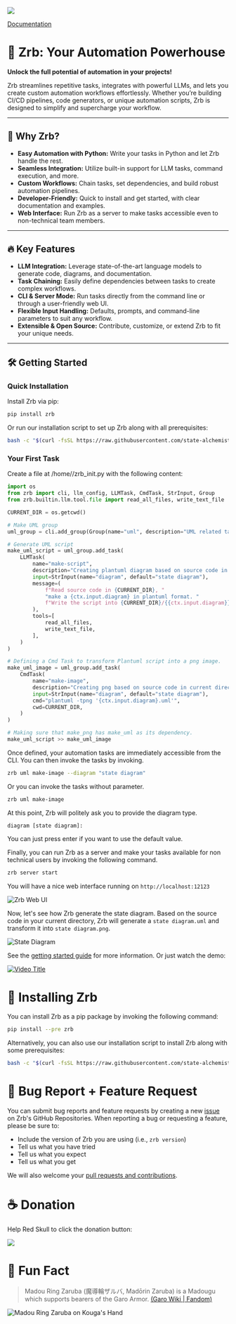 ![](https://raw.githubusercontent.com/state-alchemists/zrb/main/_images/zrb/android-chrome-192x192.png)

[Documentation](https://github.com/state-alchemists/zrb/blob/main/docs/README.md)

# 🤖 Zrb: Your Automation Powerhouse


**Unlock the full potential of automation in your projects!**

Zrb streamlines repetitive tasks, integrates with powerful LLMs, and lets you create custom automation workflows effortlessly. Whether you’re building CI/CD pipelines, code generators, or unique automation scripts, Zrb is designed to simplify and supercharge your workflow.

---

## 🚀 Why Zrb?

- **Easy Automation with Python:** Write your tasks in Python and let Zrb handle the rest.
- **Seamless Integration:** Utilize built-in support for LLM tasks, command execution, and more.
- **Custom Workflows:** Chain tasks, set dependencies, and build robust automation pipelines.
- **Developer-Friendly:** Quick to install and get started, with clear documentation and examples.
- **Web Interface:** Run Zrb as a server to make tasks accessible even to non-technical team members.

---

## 🔥 Key Features

- **LLM Integration:** Leverage state-of-the-art language models to generate code, diagrams, and documentation.
- **Task Chaining:** Easily define dependencies between tasks to create complex workflows.
- **CLI & Server Mode:** Run tasks directly from the command line or through a user-friendly web UI.
- **Flexible Input Handling:** Defaults, prompts, and command-line parameters to suit any workflow.
- **Extensible & Open Source:** Contribute, customize, or extend Zrb to fit your unique needs.

---

## 🛠 Getting Started

### Quick Installation

Install Zrb via pip:

```bash
pip install zrb

```

Or run our installation script to set up Zrb along with all prerequisites:

```bash
bash -c "$(curl -fsSL https://raw.githubusercontent.com/state-alchemists/zrb/main/install.sh)"

```

### Your First Task

Create a file at /home/<your-user-name>/zrb_init.py with the following content:


```python
import os
from zrb import cli, llm_config, LLMTask, CmdTask, StrInput, Group
from zrb.builtin.llm.tool.file import read_all_files, write_text_file

CURRENT_DIR = os.getcwd()

# Make UML group
uml_group = cli.add_group(Group(name="uml", description="UML related tasks"))

# Generate UML script
make_uml_script = uml_group.add_task(
    LLMTask(
        name="make-script",
        description="Creating plantuml diagram based on source code in current directory",
        input=StrInput(name="diagram", default="state diagram"),
        message=(
            f"Read source code in {CURRENT_DIR}, "
            "make a {ctx.input.diagram} in plantuml format. "
            f"Write the script into {CURRENT_DIR}/{{ctx.input.diagram}}.uml"
        ),
        tools=[
            read_all_files,
            write_text_file,
        ],
    )
)

# Defining a Cmd Task to transform Plantuml script into a png image.
make_uml_image = uml_group.add_task(
    CmdTask(
        name="make-image",
        description="Creating png based on source code in current directory",
        input=StrInput(name="diagram", default="state diagram"),
        cmd="plantuml -tpng '{ctx.input.diagram}.uml'",
        cwd=CURRENT_DIR,
    )
)

# Making sure that make_png has make_uml as its dependency.
make_uml_script >> make_uml_image
```

Once defined, your automation tasks are immediately accessible from the CLI. You can then invoke the tasks by invoking.

```bash
zrb uml make-image --diagram "state diagram"
```

Or you can invoke the tasks without parameter.

```bash
zrb uml make-image
```

At this point, Zrb will politely ask you to provide the diagram type.

```
diagram [state diagram]:
```

You can just press enter if you want to use the default value.

Finally, you can run Zrb as a server and make your tasks available for non technical users by invoking the following command.

```bash
zrb server start
```

You will have a nice web interface running on `http://localhost:12123`

![Zrb Web UI](https://raw.githubusercontent.com/state-alchemists/zrb/main/_images/zrb-web-ui.png)

Now, let's see how Zrb generate the state diagram. Based on the source code in your current directory, Zrb will generate a `state diagram.uml` and transform it into `state diagram.png`.

![State Diagram](https://raw.githubusercontent.com/state-alchemists/zrb/main/_images/state-diagram.png)

See the [getting started guide](https://github.com/state-alchemists/zrb/blob/main/docs/recipes/getting-started/README.md) for more information. Or just watch the demo:

[![Video Title](https://img.youtube.com/vi/W7dgk96l__o/0.jpg)](https://www.youtube.com/watch?v=W7dgk96l__o)


# 🫰 Installing Zrb

You can install Zrb as a pip package by invoking the following command:

```bash
pip install --pre zrb
```

Alternatively, you can also use our installation script to install Zrb along with some prerequisites:

```bash
bash -c "$(curl -fsSL https://raw.githubusercontent.com/state-alchemists/zrb/main/install.sh)"
```

# 🐞 Bug Report + Feature Request

You can submit bug reports and feature requests by creating a new [issue](https://github.com/state-alchemists/zrb/issues) on Zrb's GitHub Repositories. When reporting a bug or requesting a feature, please be sure to:

- Include the version of Zrb you are using (i.e., `zrb version`)
- Tell us what you have tried
- Tell us what you expect
- Tell us what you get

We will also welcome your [pull requests and contributions](https://github.com/state-alchemists/zrb/pulls).


# ☕ Donation

Help Red Skull to click the donation button:

[![](https://raw.githubusercontent.com/state-alchemists/zrb/main/_images/donator.png)](https://stalchmst.com/donation)

# 🎉 Fun Fact

> Madou Ring Zaruba (魔導輪ザルバ, Madōrin Zaruba) is a Madougu which supports bearers of the Garo Armor. [(Garo Wiki | Fandom)](https://garo.fandom.com/wiki/Zaruba)

![Madou Ring Zaruba on Kouga's Hand](https://raw.githubusercontent.com/state-alchemists/zrb/main/_images/madou-ring-zaruba.jpg)
